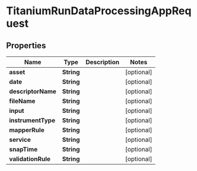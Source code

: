 

# TitaniumRunDataProcessingAppRequest


## Properties

| Name | Type | Description | Notes |
|------------ | ------------- | ------------- | -------------|
|**asset** | **String** |  |  [optional] |
|**date** | **String** |  |  [optional] |
|**descriptorName** | **String** |  |  [optional] |
|**fileName** | **String** |  |  [optional] |
|**input** | **String** |  |  [optional] |
|**instrumentType** | **String** |  |  [optional] |
|**mapperRule** | **String** |  |  [optional] |
|**service** | **String** |  |  [optional] |
|**snapTime** | **String** |  |  [optional] |
|**validationRule** | **String** |  |  [optional] |



